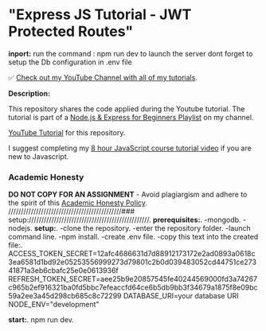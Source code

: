 # "Express JS Tutorial - JWT Protected Routes"
**inport:**
run the command : npm run dev
to launch the server
dont forget to setup the Db configuration in .env file 


✅ [Check out my YouTube Channel with all of my tutorials](https://www.youtube.com/DaveGrayTeachesCode).

**Description:**

This repository shares the code applied during the Youtube tutorial. The tutorial is part of a [Node.js & Express for Beginners Playlist](https://www.youtube.com/playlist?list=PL0Zuz27SZ-6PFkIxaJ6Xx_X46avTM1aYw) on my channel.  

[YouTube Tutorial](https://youtu.be/favjC6EKFgw) for this repository.

I suggest completing my [8 hour JavaScript course tutorial video](https://youtu.be/EfAl9bwzVZk) if you are new to Javascript.

### Academic Honesty

**DO NOT COPY FOR AN ASSIGNMENT** - Avoid plagiargism and adhere to the spirit of this [Academic Honesty Policy](https://www.freecodecamp.org/news/academic-honesty-policy/).
/////////////////////////////////////////////### setup:////////////////////////////////////////////////.
**prerequisites:**.
-mongodb.
-nodejs.
**setup:**.
-clone the repository.
-enter the repository folder.
-launch command line.
-npm install.
-create .env file.
-copy this text into the created file:.
ACCESS_TOKEN_SECRET=12afc4686631d7d88912173172e2ad0893a0618c3ea6581d1bd92e05253556999273d79801c2b0d039483052cd44751ce27341871a3eb6cbafc25e0e0613936f
REFRESH_TOKEN_SECRET=aee25b9e20857545fe40244569000fd3a74267c965b2ef916321ba0fd5bbc7efeaccfd64ce6b5db9bb3f34679a1875f8e09bc59a2ee3a45d298cb685c8c72299
DATABASE_URI=your database URI
NODE_ENV="development"

**start:**.
npm run dev.
